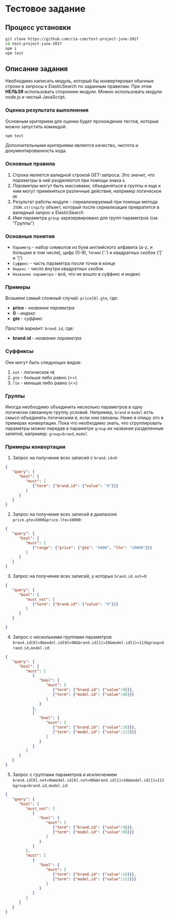 # Тестовое задание #

## Процесс установки ##

```bash
git clone https://github.com/ria-com/test-project-june-2017
cd test-project-june-2017
npm i
npm test
```

## Описание задания ##

Необходимо написать модуль, который бы конвертировал обычные строки в запросы к ElasticSearch по заданным правилам.
При этом **НЕЛЬЗЯ** использовать сторонние модули. Можно использовать модули node.js и чистый JavaScript.

### Оценка результата выполнения ###

Основным критерием для оценки будет прохождение тестов, которые можно запустить командой: 

```bash
npm test
```

Дополнительными критериями является качество, чистота и документированность кода.

### Основные правила ###

1. Строка является валидной строкой GET-запроса. Это значит, что *параметры* в ней разделяются при помощи знака `&`
2. *Параметры* могут быть массивами, объединяться в группы и еще к ним могут применяться различные действия, например логическое `НЕ`
3. Результат работы модуля - сериализируемый при помощи метода `JSON.stringify` объект, который после сериализации превратится в валидный запрос к ElasticSearch
4. Имя параметра `group` зарезервировано для групп параметров (см. "Группы")

### Основные понятия ###

- `Параметр` - набор символов из букв английского алфавита (a-z, и большие в том числе), цифр (0-9), точки ('.') и квадратных скобок ('[' и ']')
- `Суффикс` - часть параметра после точки в конце
- `Индекс` - число внутри квадратных скобок
- `Название параметра` - всё, что не вошло в суффикс и индекс

### Примеры ###

Возьмем самый сложный случай: `price[0].gte`, где:

- **price** - *название параметра*
- **0** - *индекс*
- **gte** - *суффикс*

Простой вариант: `brand.id`, где:

- **brand.id** - *название параметра*

### Суффиксы ###

Они могут быть следующих видов:

1. `not` - логическое `НЕ`
2. `gte` - больше либо равно (>=)
3. `lte` - меньше либо равно (<=)

### Группы ###

Иногда необходимо объединить несколько параметров в одну логически связанную группу условий. Например, `brand` и `model`
есть смысл объединять логическим `И`, если они связаны. Ниже я опишу это в примерах конвертации. Пока что необходимо знать,
что сгруппировать параметры можно передав в параметре `group` их названия разделенные запятой, например: `group=brand,model`

### Примеры конвертации ###

1. Запрос на получение всех записей с `brand.id=9`:

```json
{
   "query": {
      "bool": {
         "must": [
            {"term": {"brand.id": {"value": "9"}}}
         ]
      }
   }
}
```

2. Запрос на получение всех записей в диапазоне `price.gte=5000&price.lte=10000`:

```json
{
   "query": {
      "bool": {
         "must": [
            {"range": {"price": {"gte": "5000", "lte": "10000"}}}
         ]
      }
   }
}
```

3. Запрос на получение всех записей, у которых `brand.id.not=9`:

```json
{
   "query": {
      "bool": {
         "must_not": [
            {"term": {"brand.id": {"value": "9"}}}
         ]
      }
   }

}
```

4. Запрос с несколькими группами параметров `brand.id[0]=9&model.id[0]=98&brand.id[1]=10&model.id[1]=113&group=brand.id,model.id`:

```json
{
   "query": {
      "bool": {
         "must": [
            {
               "bool": {
                  "must": [
                     {"term": {"brand.id": {"value":9}}},
                     {"term": {"model.id": {"value":98}}}
                  ]
               }
            },
            {
               "bool": {
                  "must": [
                     {"term": {"brand.id": {"value":10}}},
                     {"term": {"model.id": {"value":113}}}
                  ]
               }
            }
         ]
      }
   }
}
```

5. Запрос с группами параметров и исключением `brand.id[0].not=9&model.id[0].not=98&brand.id[1]=10&model.id[1]=113&group=brand.id,model.id`:

```json
{
   "query": {
      "bool": {
         "must_not": [
            {
               "bool": {
                  "must": [
                     {"term": {"brand.id": {"value":9}}},
                     {"term": {"model.id": {"value":98}}}
                  ]
               }
            }
         ],
         "must": [
            {
               "bool": {
                  "must": [
                     {"term": {"brand.id": {"value":10}}},
                     {"term": {"model.id": {"value":113}}}
                  ]
               }
            }
         ]
      }
   }
}
```

